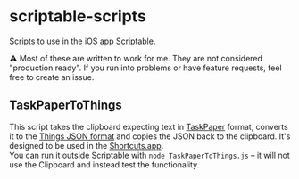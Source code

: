 # scriptable-scripts

Scripts to use in the iOS app [Scriptable](https://scriptable.app).

:warning: Most of these are written to work for me. They are not considered "production ready". If you run into problems or have feature requests, feel free to create an issue.

## TaskPaperToThings

This script takes the clipboard expecting text in [TaskPaper](https://taskpaper.com) format, converts it to the [Things JSON format](https://support.culturedcode.com/customer/en/portal/articles/2803573) and copies the JSON back to the clipboard. 
It's designed to be used in the [Shortcuts.app](https://itunes.apple.com/us/app/shortcuts/id915249334).  
You can run it outside Scriptable with `node TaskPaperToThings.js` – it will not use the Clipboard and instead test the functionality.

